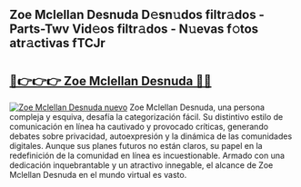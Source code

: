 ## Zoe Mclellan Desnuda D𝚎sn𝚞dos filtr𝚊dos - Parts-Twv Vid𝚎os filtr𝚊dos - N𝚞evas f𝚘tos atr𝚊ctivas fTCJr

# <h2><a href="http://mb9gioc.tromn.icu/?c=Zoe+Mclellan+Desnuda">🔗👉👉👉 Zoe Mclellan Desnuda 🔗🔗</a></h2>

[![Zoe Mclellan Desnuda nuevo](https://i.imgur.com/pEAQMta.gif)](http://mb9gioc.tromn.icu/?c=Zoe+Mclellan+Desnuda)
Zoe Mclellan Desnuda, una persona compleja y esquiva, desafía la categorización fácil. Su distintivo estilo de comunicación en línea ha cautivado y provocado críticas, generando debates sobre privacidad, autoexpresión y la dinámica de las comunidades digitales. Aunque sus planes futuros no están claros, su papel en la redefinición de la comunidad en línea es incuestionable. Armado con una dedicación inquebrantable y un atractivo innegable, el alcance de Zoe Mclellan Desnuda en el mundo virtual es vasto.

